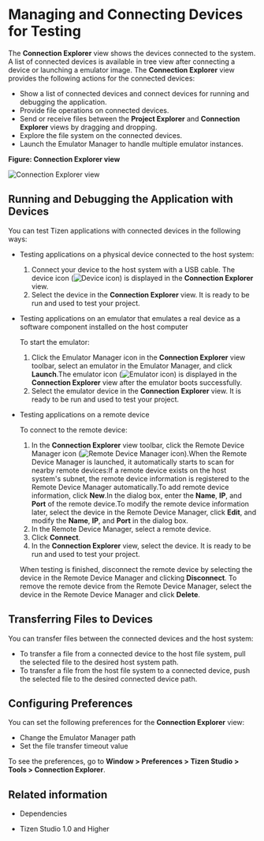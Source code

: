 # Managing and Connecting Devices for Testing

The **Connection Explorer** view shows the devices connected to the system. A list of connected devices is available in tree view after connecting a device or launching a emulator image. The **Connection Explorer** view provides the following actions for the connected devices:

- Show a list of connected devices and connect devices for running and debugging the application.
- Provide file operations on connected devices.
- Send or receive files between the **Project Explorer** and **Connection Explorer** views by dragging and dropping.
- Explore the file system on the connected devices.
- Launch the Emulator Manager to handle multiple emulator instances.

**Figure: Connection Explorer view**

![Connection Explorer view](./media/conn_explorer_connection.png)

## Running and Debugging the Application with Devices

You can test Tizen applications with connected devices in the following ways:

- Testing applications on a physical device connected to the host system:

  1. Connect your device to the host system with a USB cable. The device icon (![Device icon](./media/conn_explorer_icon1.png)) is displayed in the **Connection Explorer** view.
  2. Select the device in the **Connection Explorer** view. It is ready to be run and used to test your project.

- Testing applications on an emulator that emulates a real device as a software component installed on the host computer

  To start the emulator:

  1. Click the Emulator Manager icon in the **Connection Explorer** view toolbar, select an emulator in the Emulator Manager, and click **Launch**.The emulator icon (![Emulator icon](./media/conn_explorer_icon2.png)) is displayed in the **Connection Explorer** view after the emulator boots successfully.
  2. Select the emulator device in the **Connection Explorer** view. It is ready to be run and used to test your project.

- Testing applications on a remote device

  To connect to the remote device:

  1. In the **Connection Explorer** view toolbar, click the Remote Device Manager icon (![Remote Device Manager icon](./media/conn_explorer_icon3.png)).When the Remote Device Manager is launched, it automatically starts to scan for nearby remote devices:If a remote device exists on the host system's subnet, the remote device information is registered to the Remote Device Manager automatically.To add remote device information, click **New**.In the dialog box, enter the **Name**, **IP**, and **Port** of the remote device.To modify the remote device information later, select the device in the Remote Device Manager, click **Edit**, and modify the **Name**, **IP**, and **Port** in the dialog box.
  2. In the Remote Device Manager, select a remote device.
  3. Click **Connect**.
  4. In the **Connection Explorer** view, select the device. It is ready to be run and used to test your project.

  When testing is finished, disconnect the remote device by selecting the device in the Remote Device Manager and clicking **Disconnect**. To remove the remote device from the Remote Device Manager, select the device in the Remote Device Manager and click **Delete**.

## Transferring Files to Devices

You can transfer files between the connected devices and the host system:

- To transfer a file from a connected device to the host file system, pull the selected file to the desired host system path.
- To transfer a file from the host file system to a connected device, push the selected file to the desired connected device path.

## Configuring Preferences

You can set the following preferences for the **Connection Explorer** view:

- Change the Emulator Manager path
- Set the file transfer timeout value

To see the preferences, go to **Window > Preferences > Tizen Studio > Tools > Connection Explorer**.

## Related information
* Dependencies
 - Tizen Studio 1.0 and Higher
